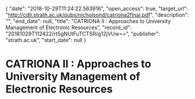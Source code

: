 {
  "date": "2018-10-29T11:24:22.563916", 
  "open_access": true, 
  "target_url": "http://cdlr.strath.ac.uk/pubs/nicholsond/catriona2final.pdf", 
  "description": "", 
  "end_date": null, 
  "title": "CATRIONA II : Approaches to University Management of Electronic Resources", 
  "record_id": "20181029T112422/rt5gNUtFuTCTSR/g12jVUw==", 
  "publisher": "strath.ac.uk", 
  "start_date": null
}

# CATRIONA II : Approaches to University Management of Electronic Resources

